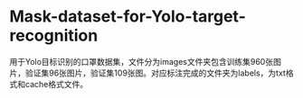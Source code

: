 # Mask-dataset-for-Yolo-target-recognition
用于Yolo目标识别的口罩数据集，文件分为images文件夹包含训练集960张图片，验证集96张图片，验证集109张图。对应标注完成的文件夹为labels，为txt格式和cache格式文件。
